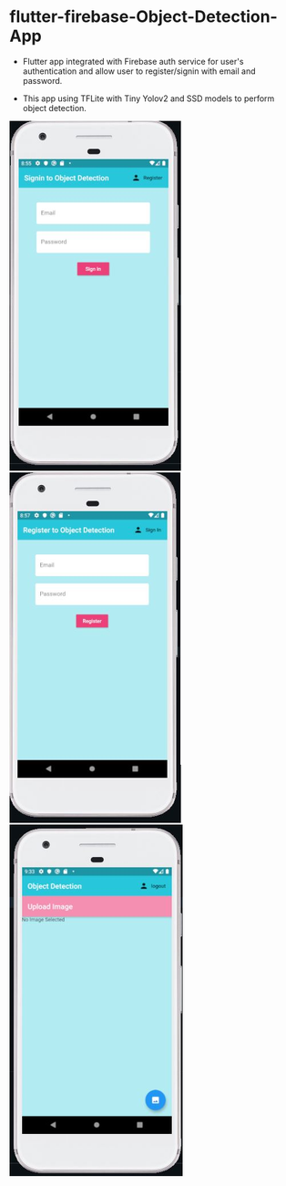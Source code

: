 # flutter-firebase-Object-Detection-App

- Flutter app integrated with Firebase auth service for user's authentication and allow user to register/signin with email and password.

- This app using TFLite with Tiny Yolov2 and SSD models to perform object detection.


<img src ="images/signin.JPG"> <img src ="images/signup.JPG"> <img src ="images/home.JPG"> 
